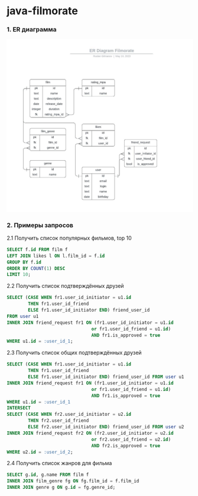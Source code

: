 # java-filmorate
### 1. ER диаграмма
![](ER%20Diagram%20filmorate.jpeg)

### 2. Примеры запросов
2.1 Получить список популярных фильмов, top 10
```sql
SELECT f.id FROM film f
LEFT JOIN likes l ON l.film_id = f.id
GROUP BY f.id
ORDER BY COUNT(1) DESC
LIMIT 10;
```

2.2 Получить список подтверждённых друзей
```sql
SELECT (CASE WHEN fr1.user_id_initiator = u1.id 
        THEN fr1.user_id_friend
        ELSE fr1.user_id_initiator END) friend_user_id 
FROM user u1
INNER JOIN friend_request fr1 ON (fr1.user_id_initiator = u1.id 
                                or fr1.user_id_friend = u1.id)
                                AND fr1.is_approved = true
WHERE u1.id = :user_id_1;
```

2.3 Получить список общих подтверждённых друзей
```sql
SELECT (CASE WHEN fr1.user_id_initiator = u1.id 
        THEN fr1.user_id_friend
        ELSE fr1.user_id_initiator END) friend_user_id FROM user u1
INNER JOIN friend_request fr1 ON (fr1.user_id_initiator = u1.id 
                                or fr1.user_id_friend = u1.id)
                                AND fr1.is_approved = true
WHERE u1.id = :user_id_1
INTERSECT
SELECT (CASE WHEN fr2.user_id_initiator = u2.id 
        THEN fr2.user_id_friend
        ELSE fr2.user_id_initiator END) friend_user_id FROM user u2
INNER JOIN friend_request fr2 ON (fr2.user_id_initiator = u2.id 
                                or fr2.user_id_friend = u2.id)
                                AND fr2.is_approved = true
WHERE u2.id = :user_id_2;
```

2.4 Получить список жанров для фильма
```sql
SELECT g.id, g.name FROM film f
INNER JOIN film_genre fg ON fg.film_id = f.film_id
INNER JOIN genre g ON g.id = fg.genre_id;
```
